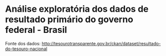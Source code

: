 # Análise exploratória dos dados de resultado primário do governo federal - Brasil

Fonte dos dados: http://tesourotransparente.gov.br/ckan/dataset/resultado-do-tesouro-nacional


